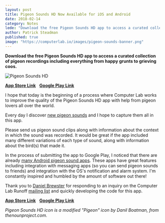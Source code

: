 ```yaml
---
layout: post
title: Pigeon Sounds HD Now Available for iOS and Android
date: 2018-02-14
category: Notes
lede: "Download the free Pigeon Sounds HD app to access a curated collection of pigeon recordings."
author: Patrick Steadman
published: true
image: "https://computerlab.io/images/pigeon-sounds-banner.png"
---
```


__Download the free Pigeon Sounds HD app to access a curated collection of pigeon recordings including everything from happy grunts to grieving coos.__

![Pigeon Sounds HD](/images/pigeon-sounds-banner.png)

<b>[App Store Link](https://itunes.apple.com/us/app/pigeon-sounds-hd/id1339469281?mt=8)</b> &nbsp;
<b>[Google Play Link](https://play.google.com/store/apps/details?id=com.pigeonsounds&pcampaignid=MKT-Other-global-all-co-prtnr-py-PartBadge-Mar2515-1) </b>

I hope that today is the beginning of a process where Computer Lab works to
improve the quality of the Pigeon Sounds HD app with help from pigeon lovers all
over the world.

Every day I discover [new pigeon sounds](https://instagram.com/p/BfI8ZbGh4Bu/)
and I hope to capture them all in this app.

Please send us pigeon sound clips along with information about the context in
which the sound was recorded. It would be great if the app included many
different variations of each type of sound, along with information about the
bird(s) that made it.

In the process of submitting the app to Google Play, I noticed that there are
already [many Android pigeon sound
apps](https://play.google.com/store/search?q=Pigeon%20Sounds%20HD&c=apps). These
apps have great features including integration with messaging apps (so you can
send pigeon sounds to friends) and integration with the OS's notification and
alarm system. I'm constantly inspired and humbled by the amount of software out
there!

Thank you to [Daniel Brewster](http://www.danielbrewster.com/) for responding to
an inquiry on the Computer Lab Runoff [mailing
list](https://confirmsubscription.com/h/j/53E8DEBA95C07A35) and quickly
developing the code for this app. 

<b>[App Store Link](https://itunes.apple.com/us/app/pigeon-sounds-hd/id1339469281?mt=8)</b> &nbsp;
<b>[Google Play Link](https://play.google.com/store/apps/details?id=com.pigeonsounds&pcampaignid=MKT-Other-global-all-co-prtnr-py-PartBadge-Mar2515-1) </b>


_Pigeon Sounds HD icon is a modified "Pigeon" icon by Danil Boatman, from thenounproject.com._

